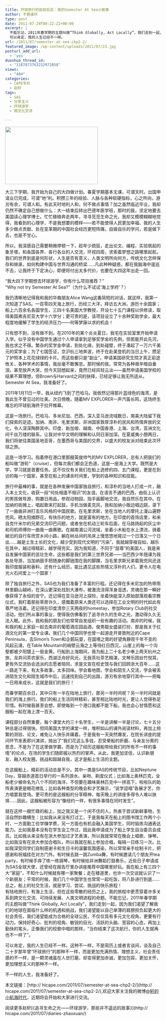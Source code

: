 ```yaml
---
title: 环球旅行的前前后后：我的Semester At Sea小故事
author: 不靠谱仔
type: post
date: 2011-07-29T08:22:22+00:00
excerpt: |
  不能忘记，2011年春学期的主题叫做“Think Globally, Act Locally”，我们走到一起，因为我们渴望了解我们的地球面临着什么样的机遇和挑战，我们渴望能以自己单薄的肩膀担负起更大的社会责任，我们渴望能成为合格的全球公民，不仅仅具有多元文化视角，更要有行动力。保持好奇心、批判的视角、敏锐的目光、活跃的头脑、宽容的心态，再加上勤快的笔头，正像我们的校歌中唱的那样，“当你结束了这次航行，你的人生就再也不一样了”。
  可以肯定，我的人生已经不一样。
url: /2011/07/semester-at-sea-chp2-2/
featured_image: /wp-content/uploads/2011/07/23.jpg
posturl_add_url:
  - 'yes'
duoshuo_thread_id:
  - "1167873763232972858"
views:
  - "404"
categories:
  - CAPE专栏
  - 赵轩
tags:
  - SAS
  - 分享主义
  - 环球游学
  - 跨文化交流

---
```

<img class="alignnone size-medium wp-image-967" src="http:// hicape.com/wp-content/uploads/2011/07/23-300x186.jpg" alt="" width="300" height="186" srcset="http://hicape.com/wp-content/uploads/2011/07/23-300x186.jpg 300w, http://hicape.com/wp-content/uploads/2011/07/23.jpg 752w" sizes="(max-width: 300px) 100vw, 300px" />

大三下学期，我开始为自己的大四做计划。春夏学期基本无课，可谓天时。出国申请业已完成，可谓“地”利。积攒三年的经验、人脉与各种软硬指标，心之所向，游刃有余，可谓人和。有此天时地利人和，何不做点事情？加之虽然临近毕业，我却仍然不确定自己想做什么：大一结束后转出巴德年医学班，那时的我，坚定地要去美国读心理学博士。忙忙碌碌奔走两年，寻寻觅觅生命之光，我却又模模糊糊地觉得，我看到的心理学，不是我想要的模样——若不能使得人民更加幸福、我的人生多少做点贡献、处在变革期的中国社会经历更短阵痛，自娱自乐的学问，若是做下去，也是不甘心。

所以，我深感自己需要稍微停顿一下，趁年少疏狂，走出论文、编程、实验筑起的象牙塔，和各国各界、各行各业的人交流，环视四周，求索着梦想之路哪里起航，我们的世界到底是何形状，人生是否有意义，人类文明所向何方，传统文化怎样保存和继承，如何构建中国与世界沟通的桥梁……凡此种种疑惑，都在我脑海中逡巡不去，让我终于下定决心，即便将付出太多代价，也要在大四这年出走一回。

“我大四下学期想去环球游学，你有什么项目推荐？”  
“Why not try Semester At Sea?”（为什么不试试‘海上学府’？）

我仍清晰地记得我和我的华裔朋友Alice Wang这番简短的对话，就这样，我第一次知道了SAS。一百零四天海上旅行，历经三大洋，拜访五大洲，游历十余国家；船上六百余名各国学生，三四十名美国大学教授，开设七十五门课程以供修读，取得美国弗吉尼亚大学十六学分；更可贵的是，该项目设立了十余种奖助学金，最大程度地缓解了学生的经济压力——何等梦寐以求的机会！

只有想不到，没有做不到。在2010年的某个炎炎夏日，我宅在实验室里开始申请入学。似乎没有中国学生通过个人申请拿到足够奖学金的先例，但若能开此先河，我也求之不得。繁杂的奖学金申请，到处化缘，到处碰壁，终于凑起了一万六千美元的奖学金；为了七国签证，京沪杭三地奔波，终于在赴美登机的当日上午，攒足了护照本上花花绿绿的卡片。而这些都只是“副业”，申请美国研究生院才真正前途攸关，各种学术的事情，我丝毫不敢懈怠。那时候的我，常常为各种艰辛暗自垂泪，甚至放声大哭，但今天回想起来，竟然已经风轻云淡——虽然申请美国学校的结果不算理想，但Brown与Harvard之间的抉择，已经足够让我无所适从。  
Semester At Sea，我准备好了。

2011年1月11日一早，我从纽约飞到了巴哈马。我依然记得那片蓝绿色的海湾，是我此生不曾见过的壮美。次日傍晚，随着MV EXPLORER一声汽笛长鸣，这场终生难忘的环球航海终于拉开帷幕。

这是一场旅行。巴哈马、多米尼加、巴西，深入亚马逊流域数日，南美大陆留下我们探索的足迹。加纳、南非、毛里求斯，非洲国家敦厚淳朴的民风和热情奔放的文化，令人深深陶醉其中。印度、新加坡、越南、中国香港、上海、台湾，亚洲文化间千丝万缕的联系，让我对中华文明的理解和认同日渐加深。在夏威夷小憩两日，我们将驶往美国圣地亚哥，在墨西哥与美国的交界，以盛大的校友派对结束此次环球之旅。

这是一场学习。指着停在港口里那艘英俊帅气的MV EXPLORER，总有人把我们的船叫做“游轮”（cruise），但每次我们都会正色道，这是一座海上大学。既然是大学，学习就是首要任务。这不仅仅有关我们在船上选修的四、五门课程，更是在到访的每一个国家，甚至在船上的课余时间里，学到的各种知识和技能。

旅行中最棒的事，就是在各种发展中国家独自旅行，和淳朴的当地人打成一片，融入本土文化，收获一段“何处相逢不相识”的友谊。在语言不通的巴西，由街上认识的男孩做导游，购置日用品，参观动物园，指手画脚地交流，我自然乐在其中。在加纳的街摊上，唱起歌来打起鼓，手机当做麦克风，我和加纳小贩边唱边跳，录下了一曲曲非洲打击乐风格的中国民歌。在毛里求斯，坐在当地人的摩托上漫山遍野兜风，晒太阳摘野花，有快乐的地方，就是富有的地方。在印度的首饰店里，和来自克什米尔的兄弟交流印巴问题，或者坐在机动三轮车后面，在马路扬起的灰尘中和司机师傅你一曲我一曲赛歌。在越南湄公河流域，坐着小木船在水上漂流，骑着破旧的自行车欣赏乡间小路，躺在树丛间的吊床上慢悠悠地晃过一个日落又一个日出……越是土生土长的文化，越少受到现代文明的“污染”，我就越穿梭自如，越乐在其中，越过得精彩，越学得充实。因为我知道，不同于“屈尊”的美国人，我是来自发展中国家的茁壮生命，这些都是我们的第三世界兄弟——当巴西少年翘课为我各处导游，当加纳鼓手把随身的脚链围在我的脚踝，当毛里求斯兄弟载我兜风还送我印度服装和香料，还有什么经历，能比遇见这些热情又淳朴的人们，更令人在电光火石间爱上一个国家！

除了独自旅行之外，SAS也为我们准备了丰富的行程。还记得在多米尼加的热带雨林里翻山越岭，在深山更深处找到大瀑布，被激流浇得浑身湿透，灵魂在那一瞬好像获得了永恒的安宁。还记得在亚马逊河上探险，坐着快艇深入原始部落观看宗教仪式，我盯着那些草房许久，感慨着原来人类还可以选择在工业文明的时代如此有尊严地活着。还记得在印度清奈三天两夜的homestay，参加Rotary Club的社交活动，他们所从事的事业，使得我仿佛看到了追寻许久的生命之光，激动得久久无法入眠。此外，我和我的朋友们也常常自发组织一些有趣的活动。南非的时候，我和我的船上家庭一起去南非的葡萄酒庄园品酒，俊男靓女盛装打扮，那是我关于红酒文化的第一堂专业课。我们几个中国同学也曾一起游走开普敦附近的Cape Peninsula，去Simon’s Town和企鹅玩耍，在国境之南的好望角静观千年不变的风起云涌，在Table Mountain的峭壁云海之上等待红日西沉，山崖上的每一个沟壑都被夕阳镀上一层金黄。行船到上海期间，我为船上二十名老少奉上两天杭州之旅，龙井问茶农家乐，西湖泛舟好风光，无我茶社茶艺精湛，文琴乐团丝竹悦耳，更有外交流协会选派的志愿者陪同，求是文宣在校史馆与我们回顾浙大百年……这一路走下来，有太多故事，太多回味。学会看地图，学会和陌生人交流，学会被丢进陌生文化和陌生城市中后，迅速找到自己的出路，游刃有余地穿行其中——把每一日用来成长，这就是我们的旅行！

而春学期百余日，其中只有一半在陆地上旅行，那另一半时间呢？另一半时间就是我们的海上旅行。我们的船上生活同样精彩，甚至相比陆地时光，更让人觉得弥足珍惜。有时候我甚至会想，即使每到一个港口我都不能下船，我也会心甘情愿和这艘船一起在海上漂一百天。

课程部分自然重要，每个课堂大约三十名学生，一半是讲解一半是讨论，七十五分钟总是过得很快。但同美国大学的课堂一样，堆积如山的课外阅读材料，再加上频繁的测验、论文，难免让人快乐并痛着。于是我有一天突然爆发，在院长讲座的提问环节发表即兴演讲，抛出了“我们花这么多钱，忍受晕船的折磨、与亲友分离的思念，不是为了在这里做学霸，而是为了经历这艘船带给我们的所有不一样的事情”的论点，在场的学生们随即报以热烈的掌声。从此，我更加坚信，认识新朋友、融入校友圈、挑战和超越自我，这才是船上生活的主题。

在这艘船上，精彩的活动总是不少。其中一类是SAS的传统节目，比如Neptune Day，穿越赤道首日举行的一系列游水、亲吻、剃度仪式；比如海上奥林匹克，全船老少被命名为八个不同的海洋，不但要在趣味奥林匹克中一拼高下，啦啦队的助阵表演更是眼花缭乱；比如各种类型的晚会和才艺展示，“说学逗唱”各展才艺，你方唱罢我登场。更可贵的是这艘船的分享精神，每天晚上的讲座多得令人难以抉择……因此，这艘船被形容为“像纽约一样，有很多事情在同时发生”。

就在这样一艘忙碌的船上，加之我又是一个闲不住的人，热衷于尝试新鲜事物，生活自然妙趣横生：比如我从来没有打过工，于是我每天在船上的图书馆工作两个小时，一方面勤工俭学赚学费，另一方面也有机会融入美国学生，同时锻炼沟通表达能力。比如我基本没有在学生会工作过，因此我申请成为了船上学生自治委员会成员。比如我从来没有在浙大参加过才艺表演，所以我就常常在晚会上唱歌、弹琴。比如我没有在浙大参加合唱队，所以我就在船上参加合唱，每隔一日练习一次。比如我深受同学们自制感谢卡和生日卡的温馨氛围感染，所以常常亲手绘制卡片，把感谢和祝福挂在对方门外。有时候去跳一跳Zumba舞，有时候邀请几个朋友开tea party，有时候手痒了练一练钢琴，有时候给非洲舞蹈打鼓奏乐，近些日子申请成为SAS全球大使，还曾经在报告厅里办讲座推荐中国哪里好玩。我在船上有三四个大“家庭”，不知什么时候就有哪一家聚餐；走在楼道里，也许一次交谈就认识了一个新朋友；平常的时候，我们几个中国学生也常常一起吃饭，将八卦进行到底……总之，船上的社交生活，就是学习、尝试、挑战的快乐旅程！  
有陆地旅行，有海上生活，但在这些零散的经历之上，我的旅程中更贯穿着许多关系到跨文化交流、可持续发展、人类文明进程的命题。不能忘记，2011年春学期的主题叫做“Think Globally, Act Locally”，我们走到一起，因为我们渴望了解我们的地球在面临什么样的机遇和挑战，我们渴望能以自己单薄的肩膀担负起更大的社会责任，我们渴望能成为合格的全球公民，不仅仅具有多元文化视角，更要有行动力。保持好奇心、批判的视角、敏锐的目光、活跃的头脑、宽容的心态，再加上勤快的笔头，正像我们的校歌中唱的那样，“当你结束了这次航行，你的人生就再也不一样了”。

可以肯定，我的人生已经不一样。这种不一样，不是简历上或者言谈间，谈及自己二十岁那年曾“环球旅行”的那种不一样，而是更加充满热情、理想主义、社会责任感的不一样，是一颗灵魂虽在人世打磨，却变得更加赤诚，更加包容，更加关怀，更加理想主义的那种不一样。

不一样的人生，我准备好了。

本文链接：[http:// hicape.com/2011/07/semester-at-sea-chp2-2/](http:// hicape.com/2011/07/semester-at-sea-chp2-2/),欢迎大家关注我的微博@[轩的小航海时代][3]，近期将会开始和大家进行交流。

阅读更多赵轩[《追寻生命之光——环球游学，那些并不遥远的故事》](http:// hicape.com/2011/07/diaries-zhaoxuan/)


 [3]: http://weibo.com/semesteratsea


